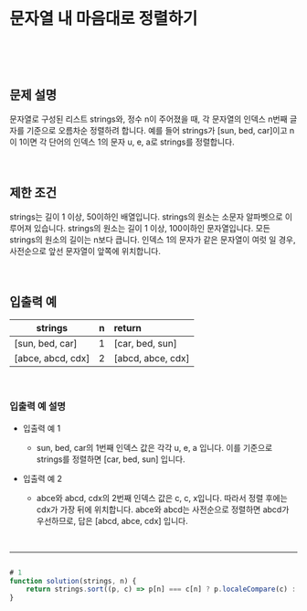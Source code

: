 # 문자열 내 마음대로 정렬하기
<br/>
<br/>
<br/>

## 문제 설명
문자열로 구성된 리스트 strings와, 정수 n이 주어졌을 때, 각 문자열의 인덱스 n번째 글자를 기준으로 오름차순 정렬하려 합니다. 
예를 들어 strings가 [sun, bed, car]이고 n이 1이면 각 단어의 인덱스 1의 문자 u, e, a로 strings를 정렬합니다.
<br/>
<br/>
<br/>


## 제한 조건
strings는 길이 1 이상, 50이하인 배열입니다.
strings의 원소는 소문자 알파벳으로 이루어져 있습니다.
strings의 원소는 길이 1 이상, 100이하인 문자열입니다.
모든 strings의 원소의 길이는 n보다 큽니다.
인덱스 1의 문자가 같은 문자열이 여럿 일 경우, 사전순으로 앞선 문자열이 앞쪽에 위치합니다.
<br/>
<br/>
<br/>

## 입출력 예
| strings | n | return |
| --- | :---: | :--- |
| [sun, bed, car] | 1 | [car, bed, sun] |
| [abce, abcd, cdx] | 2 | [abcd, abce, cdx] |
<br/>

### 입출력 예 설명
- 입출력 예 1
	- sun, bed, car의 1번째 인덱스 값은 각각 u, e, a 입니다. 이를 기준으로 strings를 정렬하면 [car, bed, sun] 입니다.

- 입출력 예 2
	- abce와 abcd, cdx의 2번째 인덱스 값은 c, c, x입니다. 따라서 정렬 후에는 cdx가 가장 뒤에 위치합니다. 
	abce와 abcd는 사전순으로 정렬하면 abcd가 우선하므로, 답은 [abcd, abce, cdx] 입니다.

<br/>

---

```javascript

# 1
function solution(strings, n) {
    return strings.sort((p, c) => p[n] === c[n] ? p.localeCompare(c) : p[n].localeCompare(c[n]))
}

```
